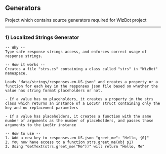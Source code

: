 ## Generators

Project which contains source generators required for WizBot project

---
### 1) Localized Strings Generator

    -- Why --
    Type safe response strings access, and enforces correct usage of response strings.

    -- How it works --
    Creates a file "strs.cs" containing a class called "strs" in "WizBot" namespace.
    
    Loads "data/strings/responses.en-US.json" and creates a property or a function for each key in the responses json file based on whether the value has string format placeholders or not.

    - If a value has no placeholders, it creates a property in the strs class which returns an instance of a LocStr struct containing only the key and no replacement parameters
    
    - If a value has placeholders, it creates a function with the same number of arguments as the number of placeholders, and passes those arguments to the LocStr instance

    -- How to use --
    1. Add a new key to responses.en-US.json "greet_me": "Hello, {0}"
    2. You now have access to a function strs.greet_me(obj p1)
    3. Using "GetText(strs.greet_me("Me"))" will return "Hello, Me"

